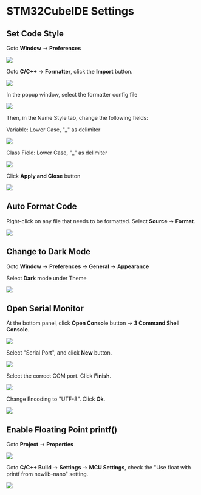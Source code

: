 # STM32CubeIDE Settings

## Set Code Style

Goto **Window** -> **Preferences**

![](<../.gitbook/assets/image (95).png>)





Goto **C/C++** -> **Formatter**, click the **Import** button.

![](<../.gitbook/assets/image (91).png>)



In the popup window, select the formatter config file

![](<../.gitbook/assets/image (134).png>)



Then, in the Name Style tab, change the following fields:



Variable: Lower Case, "\_" as delimiter

![](<../.gitbook/assets/image (54).png>)



Class Field: Lower Case, "\_" as delimiter

![](<../.gitbook/assets/image (74).png>)



Click **Apply and Close** button

![](<../.gitbook/assets/image (92).png>)



## Auto Format Code

Right-click on any file that needs to be formatted. Select **Source** -> **Format**.

![](<../.gitbook/assets/image (22).png>)



## Change to Dark Mode

Goto **Window** -> **Preferences** -> **General** -> **Appearance**

Select **Dark** mode under Theme

![](<../.gitbook/assets/image (55).png>)



## Open Serial Monitor

At the bottom panel, click **Open Console** button -> **3 Command Shell Console**.

![](<../.gitbook/assets/image (64).png>)



Select "Serial Port", and click **New** button.

![](<../.gitbook/assets/image (35).png>)



Select the correct COM port. Click **Finish**.

![](<../.gitbook/assets/image (3) (1) (1).png>)



Change Encoding to "UTF-8". Click **Ok**.

![](<../.gitbook/assets/image (27).png>)



## Enable Floating Point printf()

Goto **Project** -> **Properties**

![](<../.gitbook/assets/image (66).png>)



Goto **C/C++ Build** -> **Settings** -> **MCU Settings**, check the "Use float with printf from newlib-nano" setting.

![](<../.gitbook/assets/image (43).png>)

